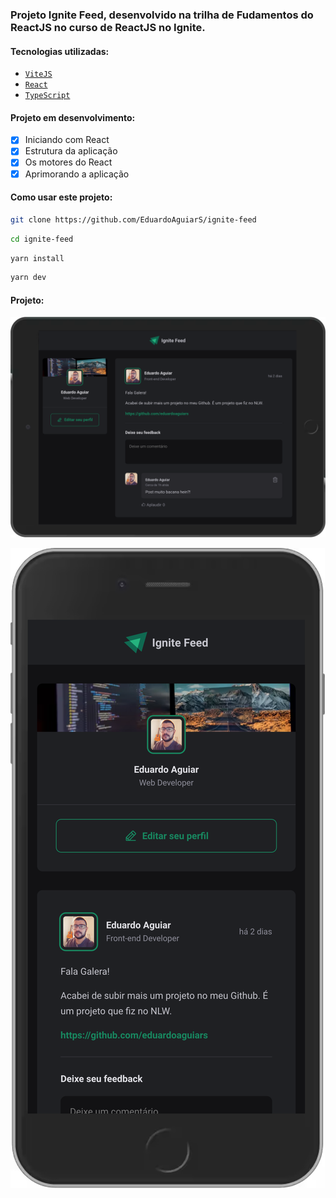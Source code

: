 ### Projeto Ignite Feed, desenvolvido na trilha de Fudamentos do ReactJS no curso de ReactJS no Ignite.

#### Tecnologias utilizadas:

- [`ViteJS`](https://vitejs.dev/)
- [`React`](https://reactjs.org)
- [`TypeScript`](https://www.typescriptlang.org/)

#### Projeto em desenvolvimento:

- [x] Iniciando com React
- [x] Estrutura da aplicação
- [x] Os motores do React
- [x] Aprimorando a aplicação

#### Como usar este projeto:

```bash
git clone https://github.com/EduardoAguiarS/ignite-feed
```

```bash
cd ignite-feed
```

```bash
yarn install
```

```bash
yarn dev
```

#### Projeto:

![img](./public/readme/desktop.png)

![img](public/readme/mobile.png)
